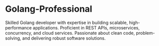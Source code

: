 # Golang-Professional
Skilled Golang developer with expertise in building scalable, high-performance applications. Proficient in REST APIs, microservices, concurrency, and cloud services. Passionate about clean code, problem-solving, and delivering robust software solutions.

